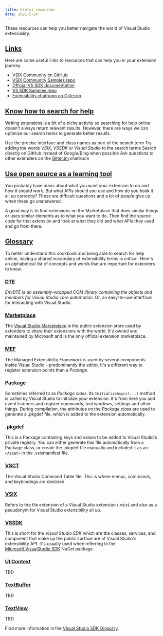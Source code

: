 ```yaml
---
title: Useful resources
date: 2021-5-24
---
```


These resources can help you better navigate the world of Visual Studio extensibility.

## [Links](#links)
Here are some useful links to resources that can help you in your extension journey.

* [VSIX Community on GitHub](https://github.com/VsixCommunity)
* [VSIX Community Samples repo](https://github.com/VsixCommunity/Samples)
* [Official VS SDK documentation](https://docs.microsoft.com/visualstudio/extensibility/)
* [VS SDK Samples repo](https://github.com/Microsoft/VSSDK-Extensibility-Samples)
* [Extensibility chatroom on Gitter.im](https://gitter.im/Microsoft/extendvs)

## [Know how to search for help](#know-how-to-search-for-help)
Writing extensions is a bit of a niche activity so searching for help online doesn’t always return relevant results. However, there are ways we can optimize our search terms to generate better results.

Use the precise interface and class names as part of the search term
Try adding the words *VSIX*, *VSSDK* or *Visual Studio* to the search terms
Search directly on GitHub instead of Google/Bing when possible
Ask questions to other extenders on the [Gitter.im](https://gitter.im/Microsoft/extendvs) chatroom

## [Use open source as a learning tool](#use-open-source-as-a-learning-tool)
You probably have ideas about what you want your extension to do and how it should work. But what APIs should you use and how do you hook it all up correctly? These are difficult questions and a lot of people give up when these go unanswered.

A good way is to find extensions on the Marketplace that does similar things or uses similar elements as to what you want to do. Then find the source code for that extension and look at what they did and what APIs they used and go from there.

## [Glossary](#glossary)
To better understand this cookbook and being able to search for help online, having a shared vocabulary of extensibility terms is critical. Here's an alphabetical list of concepts and words that are important for extenders to know.

### [DTE](#dte)
*EnvDTE is an assembly-wrapped COM library containing the objects and members for Visual Studio core automation*. Or, an easy-to-use interface for interacting with Visual Studio.

### [Marketplace](#marketplace)
The [Visual Studio Marketplace](https://marketplace.visualstudio.com) is the public extension store used by extenders to share their extensions with the world. It's owned and maintained by Microsoft and is the only official extension marketplace.

### [MEF](#mef)
The Managed Extensibility Framework is used by several components inside Visual Studio - predominantly the editor. It's a different way to register extension points than a *Package*.

### [Package](#package)
Sometimes referred to as *Package class*. Its `InitializeAsync(...)` method is called by Visual Studio to initialize your extension. It's from here you add event listeners and register commands, tool windows, settings and other things. During compilation, the attributes on the *Package class* are used to generate a .pkgdef file, which is added to the extension automatically.

### [.pkgdef](#pkgdef)
This is a Package containing keys and values to be added to Visual Studio's private registry. You can either generate this file automatically from a Package class, or create the .pkgdef file manually and included it as an `<Asset>` in the .vsixmanifest file.

### [VSCT](#vsct)
The Visual Studio Command Table file. This is where menus, commands, and keybindings are declared.

### [VSIX](#vsix)
Refers to the file extension of a Visual Studio extension (.vsix) and also as a pseudonym for Visual Studio extensibility all up.

### [VSSDK](#vssdk)
This is short for the *Visual Studio SDK* which are the classes, services, and component that make up the public surface are of Visual Studio's extensibility API. It's usually used when referring to the [Microsoft.VisualStudio.SDK](https://www.nuget.org/packages/Microsoft.VisualStudio.SDK/) NuGet package.

### [UI Context](#ui-context)
TBD

### [TextBuffer](#textbuffer)
TBD

### [TextView](#textview)
TBD

Find more information in the [Visual Studio SDK Glossary](https://docs.microsoft.com/en-us/visualstudio/extensibility/visual-studio-sdk-glossary?view=vs-2019).

